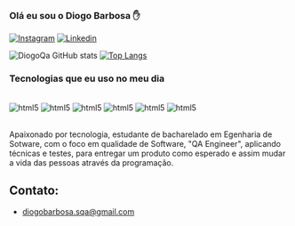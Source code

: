 
### Olá eu sou o Diogo Barbosa ✋


[![Instagram](https://img.shields.io/badge/Instagram-E4405F?style=for-the-badge&logo=instagram&logoColor=white)](https://www.instagram.com/dyogo.barbosa/)
[![Linkedin](https://img.shields.io/badge/LinkedIn-0077B5?style=for-the-badge&logo=linkedin&logoColor=white)](https://www.linkedin.com/in/diogo-barbosa-dos-santos-310904169/)

![DiogoQa GitHub stats](https://github-readme-stats.vercel.app/api?username=DiogoQa&show_icons=true&theme=dracula)
[![Top Langs](https://github-readme-stats.vercel.app/api/top-langs/?username=DiogoQa)](https://github.com/anuraghazra/github-readme-stats)

### Tecnologias que eu uso no meu dia

<div style="display: inline_block"><br/>
    <img alihn="" alt="html5" src="https://img.shields.io/badge/HTML5-E34F26?style=for-the-badge&logo=html5&logoColor=white" />
    <img alihn="" alt="html5" src="https://img.shields.io/badge/JavaScript-F7DF1E?style=for-the-badge&logo=javascript&logoColor=black" />
    <img alihn="" alt="html5" src="https://img.shields.io/badge/Node.js-43853D?style=for-the-badge&logo=node.js&logoColor=white" />
    <img alihn="" alt="html5" src="https://img.shields.io/badge/Java-ED8B00?style=for-the-badge&logo=openjdk&logoColor=white" />
    <img alihn="" alt="html5" src="https://img.shields.io/badge/Ruby-CC342D?style=for-the-badge&logo=ruby&logoColor=white"/>
    <img alihn="" alt="html5" src="https://img.shields.io/badge/MySQL-005C84?style=for-the-badge&logo=mysql&logoColor=white"/>
</div><br/>

Apaixonado por tecnologia, estudante de bacharelado em Egenharia de Sotware, com o foco em qualidade de Software, "QA Engineer", aplicando técnicas e testes, para entregar um produto como esperado e assim mudar a vida das pessoas através da programação.


## Contato: 

- diogobarbosa.sqa@gmail.com



